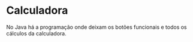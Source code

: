 # Calculadora

No Java há a programação onde deixam os botões funcionais e todos os cálculos da calculadora.
